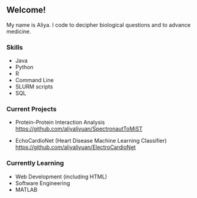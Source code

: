 ## Welcome! 

<!--
**aliyaliyuan/aliyaliyuan** is a ✨ _special_ ✨ repository because its `README.md` (this file) appears on your GitHub profile.

Here are some ideas to get you started:

- 🔭 I’m currently working on ...
- 🌱 I’m currently learning ...
- 👯 I’m looking to collaborate on ...
- 🤔 I’m looking for help with ...
- 💬 Ask me about ...
- 📫 How to reach me: ...
- 😄 Pronouns: ...
- ⚡ Fun fact: ...
-->
My name is Aliya. I code to decipher biological questions and to advance medicine. 

### Skills
- Java
- Python
- R
- Command Line
- SLURM scripts
- SQL

### Current Projects
- Protein-Protein Interaction Analysis
   https://github.com/aliyaliyuan/SpectronautToMiST 

- EchoCardioNet (Heart Disease Machine Learning Classifier)
  https://github.com/aliyaliyuan/ElectroCardioNet

### Currently Learning
- Web Development (including HTML)
- Software Engineering
- MATLAB





